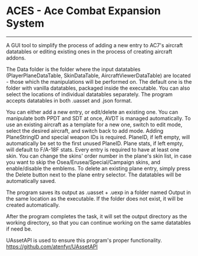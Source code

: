 # ACES - Ace Combat Expansion System
----------------------------------------------------------------
A GUI tool to simplify the process of adding a new entry to AC7's aircraft datatables or editing existing ones in the process of creating aircraft addons.

The Data folder is the folder where the input datatables (PlayerPlaneDataTable, SkinDataTable, AircraftViewerDataTable) are located - those which the manipulations will be performed on. The default one is the folder with vanilla datatables, packaged inside the executable. You can also select the locations of individual datatables separately. The program accepts datatables in both .uasset and .json format.

You can either add a new entry, or edit/delete an existing one. You can manipulate both PPDT and SDT at once, AVDT is managed automatically.
To use an existing aircraft as a template for a new one, switch to edit mode, select the desired aircraft, and switch back to add mode.
Adding PlaneStringID and special weapon IDs is required. PlaneID, if left empty, will automatically be set to the first unused PlaneID. Plane stats, if left empty, will default to F/A-18F stats.
Every entry is required to have at least one skin. You can change the skins' order number in the plane's skin list, in case you want to skip the Osea/Erusea/Special/Campaign skins, and enable/disable the emblems.
To delete an existing plane entry, simply press the Delete button next to the plane entry selector. The datatables will be automatically saved.

The program saves its output as .uasset + .uexp in a folder named Output in the same location as the executable. If the folder does not exist, it will be created automatically.

After the program completes the task, it will set the output directory as the working directory, so that you can continue working on the same datatables if need be.

UAssetAPI is used to ensure this program's proper functionality.
https://github.com/atenfyr/UAssetAPI